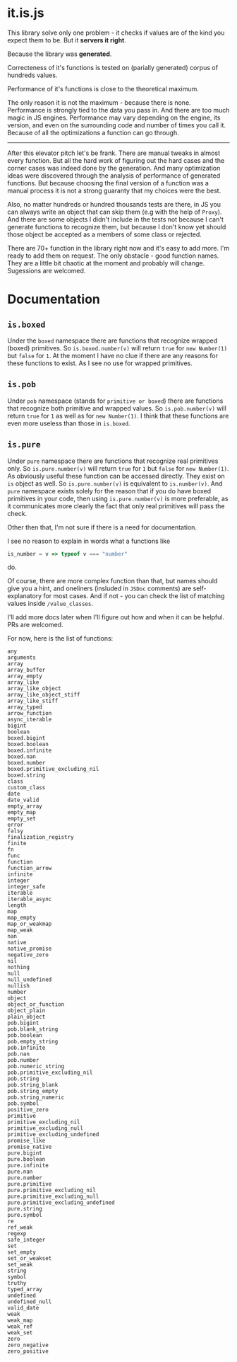 # it.is.js

This library solve only one problem - it checks if values are of the kind you expect them to be. But it **servers it right**.

Because the library was **generated**.

Correcteness of it's functions is tested on (parially generated) corpus of hundreds values.

Performance of it's functions is close to the theoretical maximum.

The only reason it is not the maximum - because there is none. Performance is strongly tied to the data you pass in. And there are too much magic in JS engines. Performance may vary depending on the engine, its version, and even on the surrounding code and number of times you call it. Because of all the optimizations a function can go through.

----

After this elevator pitch let's be frank. There are manual tweaks in almost every function. But all the hard work of figuring out the hard cases and the corner cases was indeed done by the generation. And many optimization ideas were discovered through the analysis of performance of generated functions. But because choosing the final version of a function was a manual process it is not a strong guaranty that my choices were the best.

Also, no matter hundreds or hundred thousands tests are there, in JS you can always write an object that can skip them (e.g with the help of `Proxy`). And there are some objects I didn't include in the tests not because I can't generate functions to recognize them, but because I don't know yet should those object be accepted as a members of some class or rejected.

There are 70+ function in the library right now and it's easy to add more. I'm ready to add them on request. The only obstacle - good function names. They are a little bit chaotic at the moment and probably will change. Sugessions are welcomed.

# Documentation

`is.boxed`
----
Under the `boxed` namespace there are functions that recognize wrapped (boxed) primitives. So `is.boxed.number(v)` will return `true` for `new Number(1)` but `false` for `1`. At the moment I have no clue if there are any reasons for these functions to exist. As I see no use for wrapped primitives.

`is.pob`
----
Under `pob` namespace (stands for `primitive or boxed`) there are functions that recognize both primitive and wrapped values. So `is.pob.number(v)` will return `true` for `1` as well as for `new Number(1)`. I think that these functions are even more useless than those in `is.boxed`.

`is.pure`
----
Under `pure` namespace there are functions that recognize real primitives only. So `is.pure.number(v)` will return `true` for `1` but `false` for `new Number(1)`. As obviously useful these function can be accessed directly. They exist on `is` object as well. So `is.pure.number(v)` is equivalent to `is.number(v)`. And `pure` namespace exists solely for the reason that if you do have boxed primitives in your code, then using `is.pure.number(v)` is more preferable, as it communicates more clearly the fact that only real primitives will pass the check.

Other then that, I'm not sure if there is a need for documentation.

I see no reason to explain in words what a functions like
```javascript
is_number = v => typeof v === "number"
```
do.

Of course, there are more complex function than that, but names should give you a hint, and oneliners (insluded in `JSDoc` comments) are self-explanatory for most cases. And if not - you can check the list of matching values inside `/value_classes`.

I'll add more docs later when I'll figure out how and when it can be helpful. PRs are welcomed.

For now, here is the list of functions:
```
any
arguments
array
array_buffer
array_empty
array_like
array_like_object
array_like_object_stiff
array_like_stiff
array_typed
arrow_function
async_iterable
bigint
boolean
boxed.bigint
boxed.boolean
boxed.infinite
boxed.nan
boxed.number
boxed.primitive_excluding_nil
boxed.string
class
custom_class
date
date_valid
empty_array
empty_map
empty_set
error
falsy
finalization_registry
finite
fn
func
function
function_arrow
infinite
integer
integer_safe
iterable
iterable_async
length
map
map_empty
map_or_weakmap
map_weak
nan
native
native_promise
negative_zero
nil
nothing
null
null_undefined
nullish
number
object
object_or_function
object_plain
plain_object
pob.bigint
pob.blank_string
pob.boolean
pob.empty_string
pob.infinite
pob.nan
pob.number
pob.numeric_string
pob.primitive_excluding_nil
pob.string
pob.string_blank
pob.string_empty
pob.string_numeric
pob.symbol
positive_zero
primitive
primitive_excluding_nil
primitive_excluding_null
primitive_excluding_undefined
promise_like
promise_native
pure.bigint
pure.boolean
pure.infinite
pure.nan
pure.number
pure.primitive
pure.primitive_excluding_nil
pure.primitive_excluding_null
pure.primitive_excluding_undefined
pure.string
pure.symbol
re
ref_weak
regexp
safe_integer
set
set_empty
set_or_weakset
set_weak
string
symbol
truthy
typed_array
undefined
undefined_null
valid_date
weak
weak_map
weak_ref
weak_set
zero
zero_negative
zero_positive
```
